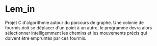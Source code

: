 # Lem_in
Projet C d'algorithmie autour du parcours de graphe. 
Une colonie de fourmis doit se déplacer d'un point à un autre, le programme devra alors sélectionner intelligemment les chemins et les mouvements précis qui doivent être empruntés par ces fourmis.
